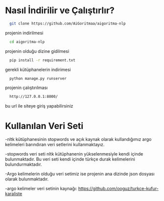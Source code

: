 # Nasıl İndirilir ve Çalıştırlır?

```bash
  git clone https://github.com/AiGoritmaa/aigoritma-nlp
```
projenin indirilmesi
```bash
  cd aigoritma-nlp
```
projenin olduğu dizine gidilmesi
```bash
  pip install -r requirement.txt
```
gerekli kütüphanelerin indirimesi
```bash
  python manage.py runserver
```
projenin çalıştırılması
```bash
  http://127.0.0.1:8000/
```
bu url ile siteye giriş yapabilirsiniz

 # Kullanılan Veri Seti
 -nltk kütüphanesinin stopwords ve açık kaynak olarak kullandığımız argo kelimeleri barındıran veri setlerini kullanmaktayız. 
 
 -stopwords veri seti nltk kütüphanenin yükselenmesiyle kendi içinde bulunmaktadır. Bu veri seti kendi içinde türkçe durak kelimelerini bulundurmaktadır.
 
 -Argo kelimelerin olduğu veri setimiz ise projenin ana dizinde json dosyası olarak bulunmaktadır.
 
 -argo kelimeler veri setinin kaynağı: https://github.com/ooguz/turkce-kufur-karaliste
